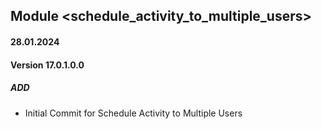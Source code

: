 ## Module <schedule_activity_to_multiple_users>

#### 28.01.2024
#### Version 17.0.1.0.0
##### ADD

- Initial Commit for Schedule Activity to Multiple Users